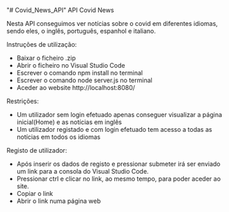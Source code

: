 "# Covid_News_API" 
API Covid News

Nesta API conseguimos ver notícias sobre o covid em diferentes idiomas, sendo eles, o inglês, português, espanhol e italiano.

Instruções de utilização: 
 - Baixar o ficheiro .zip
 - Abrir o ficheiro no Visual Studio Code
 - Escrever o comando npm install no terminal
 - Escrever o comando node server.js no terminal
 - Aceder ao website http://localhost:8080/

Restrições:
 - Um utilizador sem login efetuado apenas conseguer visualizar a página inicial(Home) e as notícias em inglês
 - Um utilizador registado e com login efetuado tem acesso a todas as notícias em todos os idiomas

Registo de utilizador:
 - Após inserir os dados de registo e pressionar submeter irá ser enviado um link para a consola do Visual Studio Code.
 - Pressionar ctrl e clicar no link, ao mesmo tempo, para poder aceder ao site.
 - Copiar o link
 - Abrir o link numa página web
 
